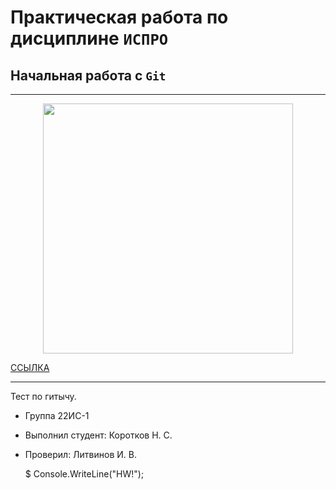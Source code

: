# Практическая работа по дисциплине ``ИСПРО``

## Начальная работа с ``Git``

-----

<p align="center"><img src="https://pict.edu/history/images/6.jpg" width="400"></p>

<p><a href="https://github.com/Nekit31/kkk">ССЫЛКА</a></p>

-----

Тест по гитычу.

* Группа 22ИС-1
* Выполнил студент: Коротков Н. С.
* Проверил: Литвинов И. В.

     $ Console.WriteLine("HW!");
